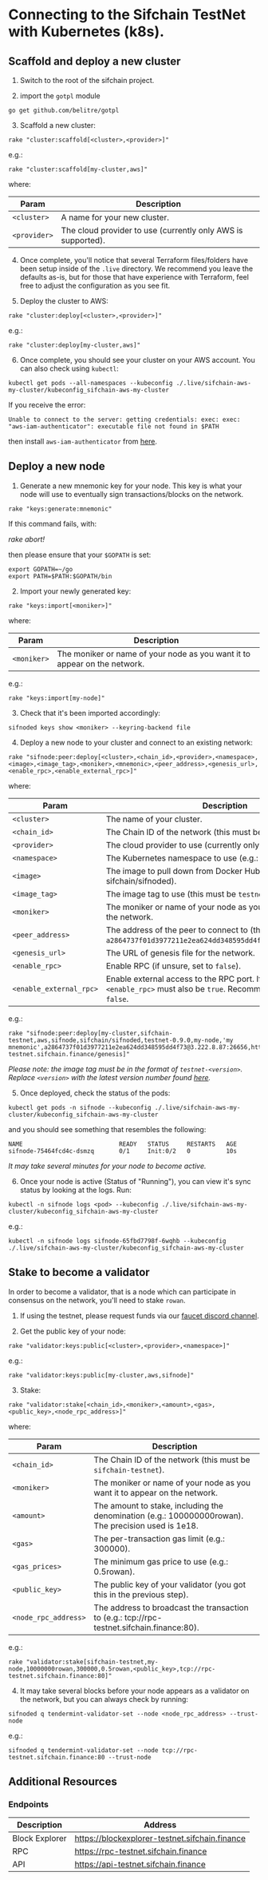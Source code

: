 # Connecting to the Sifchain TestNet with Kubernetes (k8s).

## Scaffold and deploy a new cluster

1. Switch to the root of the sifchain project.

2. import the `gotpl` module

```
go get github.com/belitre/gotpl
```

3. Scaffold a new cluster:

```
rake "cluster:scaffold[<cluster>,<provider>]"
```

e.g.:

```
rake "cluster:scaffold[my-cluster,aws]"
```

where:

|Param|Description|
|-----|----------|
|`<cluster>`|A name for your new cluster.|
|`<provider>`|The cloud provider to use (currently only AWS is supported).|

4. Once complete, you'll notice that several Terraform files/folders have been setup inside of the `.live` directory. We recommend you leave the defaults as-is, but for those that have experience with Terraform, feel free to adjust the configuration as you see fit.

5. Deploy the cluster to AWS:

```
rake "cluster:deploy[<cluster>,<provider>]"
```

e.g.:

```
rake "cluster:deploy[my-cluster,aws]"
```

6. Once complete, you should see your cluster on your AWS account. You can also check using `kubectl`:

```
kubectl get pods --all-namespaces --kubeconfig ./.live/sifchain-aws-my-cluster/kubeconfig_sifchain-aws-my-cluster
```

If you receive the error:
 
```
Unable to connect to the server: getting credentials: exec: exec: "aws-iam-authenticator": executable file not found in $PATH
```

then install `aws-iam-authenticator` from [here](https://docs.aws.amazon.com/eks/latest/userguide/install-aws-iam-authenticator.html).

## Deploy a new node

1. Generate a new mnemonic key for your node. This key is what your node will use to eventually sign transactions/blocks on the network.

```
rake "keys:generate:mnemonic"
```

If this command fails, with:

_rake abort!_

then please ensure that your `$GOPATH` is set:

```
export GOPATH=~/go
export PATH=$PATH:$GOPATH/bin
```

2. Import your newly generated key:

```
rake "keys:import[<moniker>]"
```

where:

|Param|Description|
|-----|----------|
|`<moniker>`|The moniker or name of your node as you want it to appear on the network.|

e.g.:

```
rake "keys:import[my-node]"
```

3. Check that it's been imported accordingly:

```
sifnoded keys show <moniker> --keyring-backend file
```

4. Deploy a new node to your cluster and connect to an existing network:

```
rake "sifnode:peer:deploy[<cluster>,<chain_id>,<provider>,<namespace>,<image>,<image_tag>,<moniker>,<mnemonic>,<peer_address>,<genesis_url>,<enable_rpc>,<enable_external_rpc>]"
```

where:

|Param|Description|
|-----|----------|
|`<cluster>`|The name of your cluster.|
|`<chain_id>`|The Chain ID of the network (this must be `sifchain-testnet`).|
|`<provider>`|The cloud provider to use (currently only AWS is supported).|
|`<namespace>`|The Kubernetes namespace to use (e.g.: sifnode).|
|`<image>`|The image to pull down from Docker Hub (e.g.: sifchain/sifnoded).|
|`<image_tag>`|The image tag to use (this must be `testnet-genesis`)..|
|`<moniker>`|The moniker or name of your node as you want it to appear on the network.|
|`<peer_address>`|The address of the peer to connect to (this must be `a2864737f01d3977211e2ea624dd348595dd4f73@3.222.8.87:26656`).|
|`<genesis_url>`|The URL of genesis file for the network.|
|`<enable_rpc>`|Enable RPC (if unsure, set to `false`).|
|`<enable_external_rpc>`|Enable external access to the RPC port. If `true`, then `<enable_rpc>` must also be `true`. Recommend this is set to `false`.|

e.g.:

```
rake "sifnode:peer:deploy[my-cluster,sifchain-testnet,aws,sifnode,sifchain/sifnoded,testnet-0.9.0,my-node,'my mnemonic',a2864737f01d3977211e2ea624dd348595dd4f73@3.222.8.87:26656,https://rpc-testnet.sifchain.finance/genesis]"
```

_Please note: the image tag must be in the format of `testnet-<version>`. Replace `<version>` with the latest version number found [here](https://github.com/Sifchain/sifnode/blob/master/version)._

5. Once deployed, check the status of the pods:

```
kubectl get pods -n sifnode --kubeconfig ./.live/sifchain-aws-my-cluster/kubeconfig_sifchain-aws-my-cluster
```

and you should see something that resembles the following:

```                            
NAME                           READY   STATUS     RESTARTS   AGE
sifnode-75464fcd4c-dsmzq       0/1     Init:0/2   0          10s
```

_It may take several minutes for your node to become active._

6. Once your node is active (Status of "Running"), you can view it's sync status by looking at the logs. Run:

```
kubectl -n sifnode logs <pod> --kubeconfig ./.live/sifchain-aws-my-cluster/kubeconfig_sifchain-aws-my-cluster
```

e.g.:

```
kubectl -n sifnode logs sifnode-65fbd7798f-6wqhb --kubeconfig ./.live/sifchain-aws-my-cluster/kubeconfig_sifchain-aws-my-cluster
```

## Stake to become a validator

In order to become a validator, that is a node which can participate in consensus on the network, you'll need to stake `rowan`.

1. If using the testnet, please request funds via our [faucet discord channel](https://discord.com/invite/geqyCWSU5K).

2. Get the public key of your node:

```
rake "validator:keys:public[<cluster>,<provider>,<namespace>]"
```

e.g.:

```
rake "validator:keys:public[my-cluster,aws,sifnode]"
```

3. Stake:

```
rake "validator:stake[<chain_id>,<moniker>,<amount>,<gas>,<public_key>,<node_rpc_address>]"
```

where:

|Param|Description|
|-----|----------|
|`<chain_id>`|The Chain ID of the network (this must be `sifchain-testnet`).|
|`<moniker>`|The moniker or name of your node as you want it to appear on the network.|
|`<amount>`|The amount to stake, including the denomination (e.g.: 100000000rowan). The precision used is 1e18.|
|`<gas>`| The per-transaction gas limit (e.g.: 300000).|
|`<gas_prices>`|The minimum gas price to use  (e.g.: 0.5rowan).|
|`<public_key>`|The public key of your validator (you got this in the previous step).|
|`<node_rpc_address>`|The address to broadcast the transaction to (e.g.: tcp://rpc-testnet.sifchain.finance:80).|

e.g.:

```
rake "validator:stake[sifchain-testnet,my-node,10000000rowan,300000,0.5rowan,<public_key>,tcp://rpc-testnet.sifchain.finance:80]"
```

4. It may take several blocks before your node appears as a validator on the network, but you can always check by running:

```
sifnoded q tendermint-validator-set --node <node_rpc_address> --trust-node
```

e.g.:

```
sifnoded q tendermint-validator-set --node tcp://rpc-testnet.sifchain.finance:80 --trust-node
```

## Additional Resources

### Endpoints

|Description|Address|
|-----------|-------|
|Block Explorer|https://blockexplorer-testnet.sifchain.finance|
|RPC|https://rpc-testnet.sifchain.finance|
|API|https://api-testnet.sifchain.finance|
